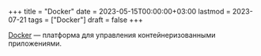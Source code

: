 +++
title = "Docker"
date = 2023-05-15T00:00:00+03:00
lastmod = 2023-07-21
tags = ["Docker"]
draft = false
+++

[Docker](https://www.docker.com/) — платформа для управления контейнеризованными приложениями.
